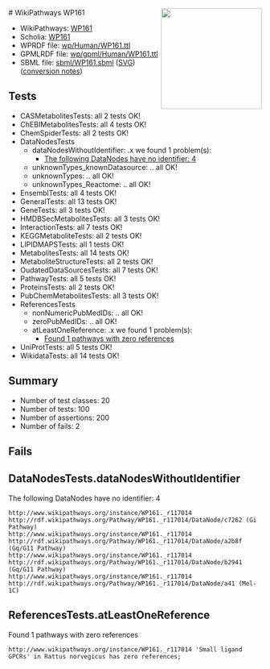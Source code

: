 <img style="float: right; width: 200px" src="../logo.png" />
# WikiPathways WP161

* WikiPathways: [WP161](https://identifiers.org/wikipathways:WP161)
* Scholia: [WP161](https://scholia.toolforge.org/wikipathways/WP161)
* WPRDF file: [wp/Human/WP161.ttl](../wp/Human/WP161.ttl)
* GPMLRDF file: [wp/gpml/Human/WP161.ttl](../wp/gpml/Human/WP161.ttl)
* SBML file: [sbml/WP161.sbml](../sbml/WP161.sbml) ([SVG](../sbml/WP161.svg)) ([conversion notes](../sbml/WP161.txt))

## Tests
* CASMetabolitesTests: all 2 tests OK!
* ChEBIMetabolitesTests: all 4 tests OK!
* ChemSpiderTests: all 2 tests OK!
* DataNodesTests
    * dataNodesWithoutIdentifier: .x we found 1 problem(s):
        * [The following DataNodes have no identifier: 4](#d2d32fa3)
    * unknownTypes_knownDatasource: .. all OK!
    * unknownTypes: .. all OK!
    * unknownTypes_Reactome: .. all OK!
* EnsemblTests: all 4 tests OK!
* GeneralTests: all 13 tests OK!
* GeneTests: all 3 tests OK!
* HMDBSecMetabolitesTests: all 3 tests OK!
* InteractionTests: all 7 tests OK!
* KEGGMetaboliteTests: all 2 tests OK!
* LIPIDMAPSTests: all 1 tests OK!
* MetabolitesTests: all 14 tests OK!
* MetaboliteStructureTests: all 2 tests OK!
* OudatedDataSourcesTests: all 7 tests OK!
* PathwayTests: all 5 tests OK!
* ProteinsTests: all 2 tests OK!
* PubChemMetabolitesTests: all 3 tests OK!
* ReferencesTests
    * nonNumericPubMedIDs: .. all OK!
    * zeroPubMedIDs: .. all OK!
    * atLeastOneReference: .x we found 1 problem(s):
        * [Found 1 pathways with zero references](#35eb778e)
* UniProtTests: all 5 tests OK!
* WikidataTests: all 14 tests OK!


## Summary

* Number of test classes: 20
* Number of tests: 100
* Number of assertions: 200
* Number of fails: 2

## Fails

<a name="d2d32fa3" />

## DataNodesTests.dataNodesWithoutIdentifier

The following DataNodes have no identifier: 4
```
http://www.wikipathways.org/instance/WP161._r117014 http://rdf.wikipathways.org/Pathway/WP161._r117014/DataNode/c7262 (Gi Pathway)
http://www.wikipathways.org/instance/WP161._r117014 http://rdf.wikipathways.org/Pathway/WP161._r117014/DataNode/a2b8f (Gq/G11 Pathway)
http://www.wikipathways.org/instance/WP161._r117014 http://rdf.wikipathways.org/Pathway/WP161._r117014/DataNode/b2941 (Gq/G11 Pathway)
http://www.wikipathways.org/instance/WP161._r117014 http://rdf.wikipathways.org/Pathway/WP161._r117014/DataNode/a41 (Mel-1C)
```

<a name="35eb778e" />

## ReferencesTests.atLeastOneReference

Found 1 pathways with zero references
```
http://www.wikipathways.org/instance/WP161._r117014 'Small ligand GPCRs' in Rattus norvegicus has zero references; 
```

